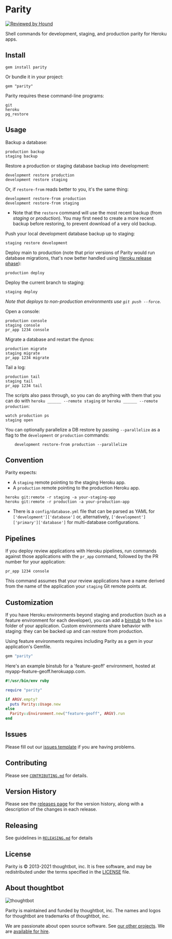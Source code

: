 Parity
======

[![Reviewed by Hound](https://img.shields.io/badge/Reviewed_by-Hound-8E64B0.svg)](https://houndci.com)

Shell commands for development, staging, and production parity for Heroku apps.

Install
-------

    gem install parity

Or bundle it in your project:

    gem "parity"

[releases]: https://github.com/thoughtbot/parity/releases

Parity requires these command-line programs:

    git
    heroku
    pg_restore

Usage
-----

Backup a database:

    production backup
    staging backup

Restore a production or staging database backup into development:

    development restore production
    development restore staging

Or, if `restore-from` reads better to you, it's the same thing:

    development restore-from production
    development restore-from staging

 * Note that the `restore` command will use the most recent backup (from _staging_ or _production_). You may first need to create a more recent backup before restoring, to prevent download of a very old backup.

Push your local development database backup up to staging:

    staging restore development

Deploy main to production (note that prior versions of Parity would run
database migrations, that's now better handled using [Heroku release phase]):

    production deploy

[Heroku release phase]: https://devcenter.heroku.com/articles/release-phase

Deploy the current branch to staging:

    staging deploy

_Note that deploys to non-production environments use `git push --force`._

Open a console:

    production console
    staging console
    pr_app 1234 console

Migrate a database and restart the dynos:

    production migrate
    staging migrate
    pr_app 1234 migrate

Tail a log:

    production tail
    staging tail
    pr_app 1234 tail

The scripts also pass through, so you can do anything with them that you can do
with `heroku ______ --remote staging` or `heroku ______ --remote production`:

    watch production ps
    staging open

You can optionally parallelize a DB restore by passing `--parallelize`
as a flag to the `development` or `production` commands:
```
    development restore-from production --parallelize
```

[2]: http://redis.io/commands

Convention
----------

Parity expects:

* A `staging` remote pointing to the staging Heroku app.
* A `production` remote pointing to the production Heroku app.
```
heroku git:remote -r staging -a your-staging-app
heroku git:remote -r production -a your-production-app
```
* There is a `config/database.yml` file that can be parsed as YAML for
  `['development']['database']` or, alternatively, `['development']['primary']['database']` for multi-database configurations.

Pipelines
---------

If you deploy review applications with Heroku pipelines, run commands against
those applications with the `pr_app` command, followed by the PR number for your
application:

```
pr_app 1234 console
```

This command assumes that your review applications have a name derived from the
name of the application your `staging` Git remote points at.

Customization
-------------

If you have Heroku environments beyond staging and production (such as a feature
environment for each developer), you can add a [binstub] to the `bin` folder of
your application. Custom environments share behavior with staging: they can be
backed up and can restore from production.

Using feature environments requires including Parity as a gem in your
application's Gemfile.

```ruby
gem "parity"
```

[binstub]: https://github.com/sstephenson/rbenv/wiki/Understanding-binstubs

Here's an example binstub for a 'feature-geoff' environment, hosted at
myapp-feature-geoff.herokuapp.com.

```ruby
#!/usr/bin/env ruby

require "parity"

if ARGV.empty?
  puts Parity::Usage.new
else
  Parity::Environment.new("feature-geoff", ARGV).run
end
```

Issues
------
Please fill out our [issues template](.github/issue_template.md) if you are
having problems.

Contributing
------------

Please see [`CONTRIBUTING.md`](CONTRIBUTING.md) for details.

Version History
---------------

Please see the [releases page](https://github.com/thoughtbot/parity/releases)
for the version history, along with a description of the changes in each
release.

Releasing
---------

See guidelines in [`RELEASING.md`](RELEASING.md) for details

License
-------

Parity is © 2013-2021 thoughtbot, inc.
It is free software,
and may be redistributed under the terms specified in the [LICENSE] file.

[LICENSE]: LICENSE

About thoughtbot
----------------

![thoughtbot](http://presskit.thoughtbot.com/images/thoughtbot-logo-for-readmes.svg)

Parity is maintained and funded by thoughtbot, inc.
The names and logos for thoughtbot are trademarks of thoughtbot, inc.

We are passionate about open source software.
See [our other projects][community].
We are [available for hire][hire].

[community]: https://thoughtbot.com/community?utm_source=github
[hire]: https://thoughtbot.com?utm_source=github
